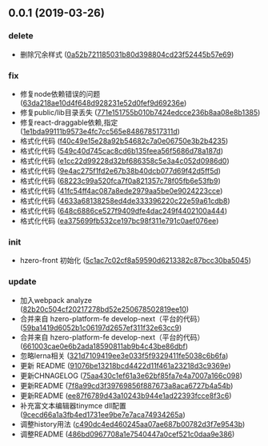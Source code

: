 ## 0.0.1 (2019-03-26)


### delete

* 删除冗余样式 ([0a52b721185031b80d398804cd23f52445b57e69](https://code.choerodon.com.cn//commits/0a52b721185031b80d398804cd23f52445b57e69))

### fix

* 修复node依赖错误的问题 ([63da218ae10d4f648d928231e52d0fef9d69236e](https://code.choerodon.com.cn//commits/63da218ae10d4f648d928231e52d0fef9d69236e))
* 修复public/lib目录丢失 ([771e151755b010b7424edcce236b8aa08e8b1385](https://code.choerodon.com.cn//commits/771e151755b010b7424edcce236b8aa08e8b1385))
* 修复react-draggable依赖,指定 ([1e1bda99111b9573e4fc7cc565e848678517311d](https://code.choerodon.com.cn//commits/1e1bda99111b9573e4fc7cc565e848678517311d))
* 格式化代码 ([f40c49e15e28a92b54682c7a0e06750e3b2b4235](https://code.choerodon.com.cn//commits/f40c49e15e28a92b54682c7a0e06750e3b2b4235))
* 格式化代码 ([549c40d745cac8cd6b135feea56f5686d78a187d](https://code.choerodon.com.cn//commits/549c40d745cac8cd6b135feea56f5686d78a187d))
* 格式化代码 ([e1cc22d99228d32bf686358c5e3a4c052d0986d0](https://code.choerodon.com.cn//commits/e1cc22d99228d32bf686358c5e3a4c052d0986d0))
* 格式化代码 ([9e4ac275f1fd2e67b38b40dcb077d69f42d5ff5d](https://code.choerodon.com.cn//commits/9e4ac275f1fd2e67b38b40dcb077d69f42d5ff5d))
* 格式化代码 ([68223c99a520fca7f0a821357c78f05fb6e53fb9](https://code.choerodon.com.cn//commits/68223c99a520fca7f0a821357c78f05fb6e53fb9))
* 格式化代码 ([41fc54ff4ac087a8ede2979aa5be0e9024223cce](https://code.choerodon.com.cn//commits/41fc54ff4ac087a8ede2979aa5be0e9024223cce))
* 格式化代码 ([4633a68138258ed4de333396220c22e59a61cdb8](https://code.choerodon.com.cn//commits/4633a68138258ed4de333396220c22e59a61cdb8))
* 格式化代码 ([648c6886ce527f9409dfe4dac249f4402100a444](https://code.choerodon.com.cn//commits/648c6886ce527f9409dfe4dac249f4402100a444))
* 格式化代码 ([ea375699fb532ce197bc98f311e791c0aef076ee](https://code.choerodon.com.cn//commits/ea375699fb532ce197bc98f311e791c0aef076ee))

### init

* hzero-front 初始化 ([5c1ac7c02cf8a59590d6213382c87bcc30ba5045](https://code.choerodon.com.cn//commits/5c1ac7c02cf8a59590d6213382c87bcc30ba5045))

### update

* 加入webpack analyze ([82b20c504cf20217278bd52e250678502819ee10](https://code.choerodon.com.cn//commits/82b20c504cf20217278bd52e250678502819ee10))
* 合并来自 hzero-platform-fe develop-next（平台的代码） ([59ba1419d6052b1c06197d2657ef311f32e63cc9](https://code.choerodon.com.cn//commits/59ba1419d6052b1c06197d2657ef311f32e63cc9))
* 合并来自 hzero-platform-fe develop-next（平台的代码） ([661003cae0e6b2ada18590811ab9b4c43be86dbf](https://code.choerodon.com.cn//commits/661003cae0e6b2ada18590811ab9b4c43be86dbf))
* 忽略lerna相关 ([321d7109419ee3e033f5f9329411fe5038c6b6fa](https://code.choerodon.com.cn//commits/321d7109419ee3e033f5f9329411fe5038c6b6fa))
* 更新 README ([91076be13218bcd4422d11f461a23218d3c9369e](https://code.choerodon.com.cn//commits/91076be13218bcd4422d11f461a23218d3c9369e))
* 更新CHNAGELOG ([75aa430c1ef61a3e62bf85fa7e4a7007a166c098](https://code.choerodon.com.cn//commits/75aa430c1ef61a3e62bf85fa7e4a7007a166c098))
* 更新README ([7f8a99cd3f39769856f887673a8aca6727b4a54b](https://code.choerodon.com.cn//commits/7f8a99cd3f39769856f887673a8aca6727b4a54b))
* 更新README ([ee87f6789d43a10243b944e1ad22393fcce8f3c6](https://code.choerodon.com.cn//commits/ee87f6789d43a10243b944e1ad22393fcce8f3c6))
* 补充富文本编辑器tinymce dll配置 ([9cecd66a1a3fb4ed1731ee9be7e7aca74934265a](https://code.choerodon.com.cn//commits/9cecd66a1a3fb4ed1731ee9be7e7aca74934265a))
* 调整history用法 ([c490dc4ed460245aa07ae687b00782d3f7e9543b](https://code.choerodon.com.cn//commits/c490dc4ed460245aa07ae687b00782d3f7e9543b))
* 调整README ([486bd0967708a1e7540447a0cef521c0daa9e386](https://code.choerodon.com.cn//commits/486bd0967708a1e7540447a0cef521c0daa9e386))



